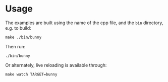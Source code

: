 # Usage

The examples are built using the name of the cpp file, and the `bin` directory, e.g. to build:

`make ./bin/bunny`

Then run:

`./bin/bunny`

Or alternately, live reloading is available through:

`make watch TARGET=bunny`
